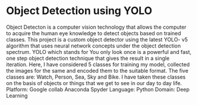 # Object Detection using YOLO
Object Detecton is a computer vision technology that allows the computer to acquire the human eye knowledge to detect objects based on trained classes. 
This project is a custom object detector using the latest YOLO- v5 algorithm that uses neural network concepts under the object detection spectrum.
YOLO which stands for You only look once is a powerful and fast, one step object detection technique that gives the result in a single iteration.
Here, I have considered 5 classes for training my model, collected the images for the same and encoded them to the suitable format.
The five classes are: Watch, Person, Sea, Sky and Bike.
I have taken these classes on the basis of objects or things that we get to see in our day to day life. 
Platform:
Google collab
Anaconda Spyder
Language:
Python
Domain:
Deep Learning

